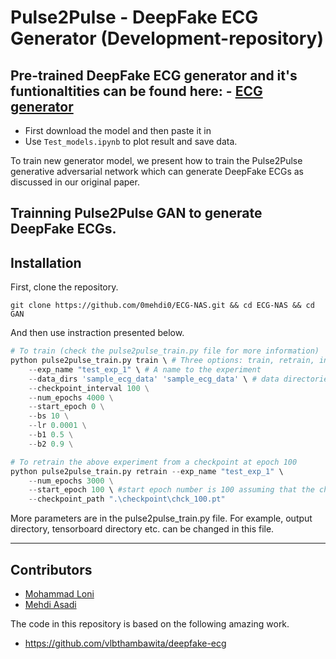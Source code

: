 # Pulse2Pulse - DeepFake ECG Generator (Development-repository) 

## Pre-trained DeepFake ECG generator and it's funtionaltities can be found here: - [ECG generator](https://drive.google.com/file/d/1xdoUlkWU7YqtZQmYsdx7CC4CU7tzob8r/view?usp=share_link)

* First download the model and then paste it in 
* Use `Test_models.ipynb` to plot result and save data. 

To train new generator model, we present how to train the Pulse2Pulse generative adversarial network which can generate DeepFake ECGs as discussed in our original paper.

## Trainning Pulse2Pulse GAN to generate DeepFake ECGs. 
## Installation
First, clone the repository.  

```pyhton
git clone https://github.com/0mehdi0/ECG-NAS.git && cd ECG-NAS && cd GAN
```

And then use instraction presented below.

```python
# To train (check the pulse2pulse_train.py file for more information)
python pulse2pulse_train.py train \ # Three options: train, retrain, inference, check
    --exp_name "test_exp_1" \ # A name to the experiment
    --data_dirs 'sample_ecg_data' 'sample_ecg_data' \ # data directories (check sample_ecg_data directory for the format)
    --checkpoint_interval 100 \
    --num_epochs 4000 \
    --start_epoch 0 \
    --bs 10 \
    --lr 0.0001 \
    --b1 0.5 \
    --b2 0.9 \
```
```python
# To retrain the above experiment from a checkpoint at epoch 100
python pulse2pulse_train.py retrain --exp_name "test_exp_1" \
    --num_epochs 3000 \
    --start_epoch 100 \ #start epoch number is 100 assuming that the checkpoint used to restart the trianing is 100
    --checkpoint_path ".\checkpoint\chck_100.pt"
```
More parameters are in the pulse2pulse_train.py file. For example, output directory, tensorboard directory etc. can be changed in this file. 

---
## Contributors

* [Mohammad Loni](https://vsehwag.github.io/)
* [Mehdi Asadi](https://ir.linkedin.com/in/mehdi-asadi-966a1b242?trk=)

The code in this repository is based on the following amazing work.

* https://github.com/vlbthambawita/deepfake-ecg


